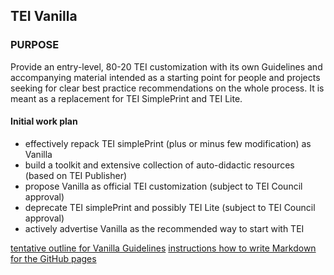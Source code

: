 ## TEI Vanilla

### PURPOSE
Provide an entry-level, 80-20 TEI customization with its own Guidelines and accompanying material intended as a starting point for people and projects seeking for clear best practice recommendations on the whole process. It is meant as a replacement for TEI SimplePrint and TEI Lite. 

#### Initial work plan

* effectively repack TEI simplePrint (plus or minus few modification) as Vanilla
* build a toolkit and extensive collection of auto-didactic resources (based on TEI Publisher) 
* propose Vanilla as official TEI customization (subject to TEI Council approval)
* deprecate TEI simplePrint and possibly TEI Lite (subject to TEI Council approval)
* actively advertise Vanilla as the recommended way to start with TEI

[tentative outline for Vanilla Guidelines](outline)
[instructions how to write Markdown for the GitHub pages](help)
